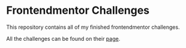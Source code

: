 # Frontendmentor Challenges

This repository contains all of my finished frontendmentor challenges.

All the challenges can be found on their [page](https://www.frontendmentor.io/challenges).
